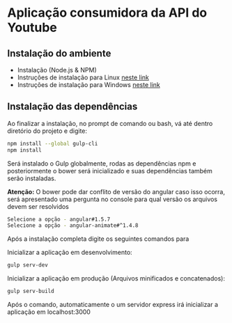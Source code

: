 # Aplicação consumidora da API do Youtube

## Instalação do ambiente 

- Instalação  (Node.js & NPM)
- Instruções de instalação para Linux [neste link](https://nodejs.org/en/download/package-manager)
- Instruções de instalação para Windows [neste link](http://blog.teamtreehouse.com/install-node-js-npm-windows)

## Instalação das dependências 

Ao finalizar a instalação, no prompt de comando ou bash, vá até dentro diretório do projeto e digite:

```bash
npm install --global gulp-cli
npm install
```

Será instalado o Gulp globalmente, rodas as dependências npm e posteriormente o bower será inicializado e suas dependências também serão instaladas.

**Atenção:** O bower pode dar conflito de versão do angular caso isso ocorra,
será apresentado uma pergunta no console para qual versão os arquivos devem ser resolvidos

```bash
Selecione a opção - angular#1.5.7
Selecione a opção - angular-animate#^1.4.8
```

Após a instalação completa digite os seguintes comandos para 

Inicializar a aplicação em desenvolvimento:
```bash
gulp serv-dev
```

Inicializar a aplicação em produção (Arquivos minificados e concatenados):
```bash
gulp serv-build
```

Após o comando, automaticamente o um servidor express irá inicializar a aplicação em localhost:3000